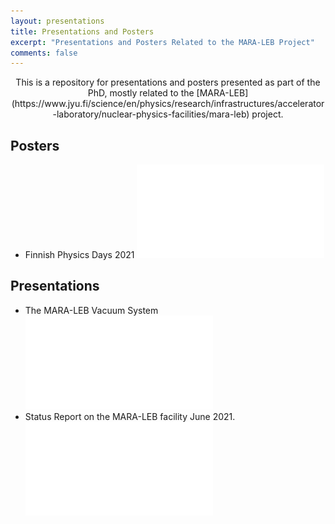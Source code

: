 ```yaml
---
layout: presentations
title: Presentations and Posters 
excerpt: "Presentations and Posters Related to the MARA-LEB Project"
comments: false
---
```


<center>This is a repository for presentations and posters presented as part of the PhD, mostly related to the [MARA-LEB](https://www.jyu.fi/science/en/physics/research/infrastructures/accelerator-laboratory/nuclear-physics-facilities/mara-leb) project.</center>

## Posters

- Finnish Physics Days 2021
    ![Phys Days 2021](/presentations/PhysDays2021.pdf)

## Presentations
- The MARA-LEB Vacuum System
    ![MARA-LEB Vacuum](/presentations/MARALEB_Vacuum.pdf)
- Status Report on the MARA-LEB facility June 2021.
    ![LEB Status June 21](/presebtations/LEBStatusJune2021.pdf)
